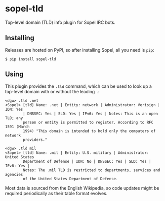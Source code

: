 # sopel-tld

Top-level domain (TLD) info plugin for Sopel IRC bots.

## Installing

Releases are hosted on PyPI, so after installing Sopel, all you need is `pip`:

```shell
$ pip install sopel-tld
```

## Using

This plugin provides the `.tld` command, which can be used to look up a
top-level domain with or without the leading `.`:

```
<dgw> .tld .net
<Sopel> [tld] Name: .net | Entity: network | Administrator: Verisign | IDN: Yes
        | DNSSEC: Yes | SLD: Yes | IPv6: Yes | Notes: This is an open TLD; any
        person or entity is permitted to register. According to RFC 1591 (March
        1994) "This domain is intended to hold only the computers of network
        providers."

<dgw> .tld mil
<Sopel> [tld] Name: .mil | Entity: U.S. military | Administrator: United States
        Department of Defense | IDN: No | DNSSEC: Yes | SLD: Yes | IPv6: Yes |
        Notes: The .mil TLD is restricted to departments, services and agencies
        of the United States Department of Defense.
```

Most data is sourced from the English Wikipedia, so code updates might be
required periodically as their table format evolves.
